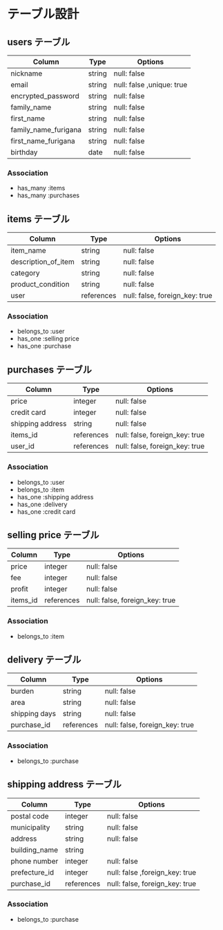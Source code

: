 # テーブル設計

## users テーブル

| Column               | Type   | Options                   |
| --------             | ------ | -----------               |
| nickname             | string | null: false               |
| email                | string | null: false ,unique: true |
| encrypted_password   | string | null: false               |
| family_name          | string | null: false               |
| first_name           | string | null: false               |
| family_name_furigana | string | null: false               |
| first_name_furigana  | string | null: false               |
| birthday             | date   | null: false               |

### Association
- has_many :items
- has_many :purchases

## items テーブル

| Column              | Type       | Options                        |
| --------            | ------     | -----------                    |
| item_name           | string     | null: false                    |
| description_of_item | string     | null: false                    |
| category            | string     | null: false                    |
| product_condition   | string     | null: false                    |
| user                | references | null: false, foreign_key: true |

### Association
- belongs_to :user
- has_one :selling price
- has_one :purchase

## purchases テーブル

| Column           | Type       | Options                        |
| --------         | ------     | -----------                    |
| price            | integer    | null: false                    |
| credit card      | integer    | null: false                    |
| shipping address | string     | null: false                    |
| items_id         | references | null: false, foreign_key: true |
| user_id          | references | null: false, foreign_key: true |

### Association
- belongs_to :user
- belongs_to :item
- has_one :shipping address
- has_one :delivery
- has_one :credit card

## selling price テーブル

| Column   | Type       | Options                        |
| -------- | ------     | -----------                    |
| price    | integer    | null: false                    |
| fee      | integer    | null: false                    |
| profit   | integer    | null: false                    |
| items_id | references | null: false, foreign_key: true |

### Association
- belongs_to :item

## delivery テーブル

| Column        | Type       | Options                        |
| ------------- | ------     | -----------                    |
| burden        | string     | null: false                    |
| area          | string     | null: false                    |
| shipping days | string     | null: false                    |
| purchase_id   | references | null: false, foreign_key: true |

### Association
- belongs_to :purchase

## shipping address テーブル

| Column        | Type       | Options                        |
| ------------- | ------     | -----------                    |
| postal code   | integer    | null: false                    |
| municipality  | string     | null: false                    |
| address       | string     | null: false                    |
| building_name | string     |                                |
| phone number  | integer    | null: false                    |
| prefecture_id | integer    | null: false ,foreign_key: true |
| purchase_id   | references | null: false, foreign_key: true |

### Association
- belongs_to :purchase
